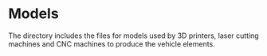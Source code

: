# Models
The directory includes the files for models used by 3D printers, laser cutting machines and CNC machines to produce the vehicle elements. 
